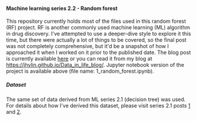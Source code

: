#### **Machine learning series 2.2 - Random forest**

This repository currently holds most of the files used in this random forest (RF) project. RF is another commonly used machine learning (ML) algorithm in drug discovery. I've attempted to use a deeper-dive style to explore it this time, but there were actually a lot of things to be covered, so the final post was not completely comprehensive, but it'd be a snapshot of how I approached it when I worked on it prior to the published date. The blog post is currently available [here](https://jhylin.github.io/Data_in_life_blog/posts/17_ML2-2_Random_forest/1_random_forest.html) or you can read it from my blog at https://jhylin.github.io/Data_in_life_blog/. Jupyter notebook version of the project is available above (file name: 1_random_forest.ipynb). 

##### **Dataset**

The same set of data derived from ML series 2.1 (decision tree) was used. For details about how I've derived this dataset, please visit series 2.1 posts [1](https://jhylin.github.io/Data_in_life_blog/posts/16_ML2-1_Decision_tree/1_data_col_prep.html) and [2](https://jhylin.github.io/Data_in_life_blog/posts/16_ML2-1_Decision_tree/2_data_prep_tran.html).
